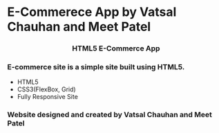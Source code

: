 # E-Commerece App by Vatsal Chauhan and Meet Patel

<div align="center">
    <h3>HTML5 E-Commerce App</h3>
</div>

### E-commerce site is a simple site built using HTML5.

  - HTML5
  - CSS3(FlexBox, Grid)
  - Fully Responsive Site


### Website designed and created by Vatsal Chauhan and Meet Patel

